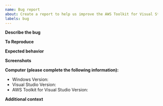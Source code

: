 ```yaml
---
name: Bug report
about: Create a report to help us improve the AWS Toolkit for Visual Studio
labels: bug
---
```


**Describe the bug**
<!-- A clear and concise description of what the bug is. -->

**To Reproduce**
<!--
Steps to reproduce the behavior
example:
1. Go to '...'
2. Click on '...'
3. Scroll down to '...'
4. See error
-->

**Expected behavior**
<!-- A clear and concise description of what you expected to happen. -->

**Screenshots**
<!-- If applicable, add screenshots to help explain your problem. -->

**Computer (please complete the following information):**

- Windows Version:
- Visual Studio Version:
- AWS Toolkit for Visual Studio Version:

**Additional context**
<!-- Add any other context about the problem here. -->

